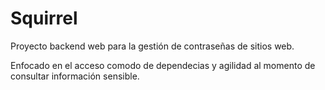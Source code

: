 
# Squirrel

Proyecto backend web para la gestión de contraseñas de sitios web.

Enfocado en el acceso comodo de dependecias y agilidad al momento de consultar información sensible.

